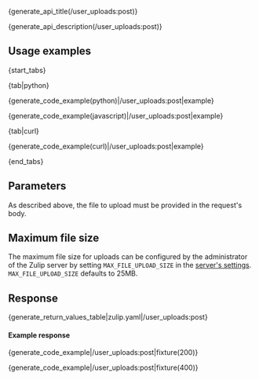 {generate_api_title(/user_uploads:post)}

{generate_api_description(/user_uploads:post)}

## Usage examples

{start_tabs}

{tab|python}

{generate_code_example(python)|/user_uploads:post|example}

{generate_code_example(javascript)|/user_uploads:post|example}

{tab|curl}

{generate_code_example(curl)|/user_uploads:post|example}

{end_tabs}

## Parameters

As described above, the file to upload must be provided in the
request's body.

## Maximum file size

The maximum file size for uploads can be configured by the
administrator of the Zulip server by setting `MAX_FILE_UPLOAD_SIZE`
in the [server's settings][1]. `MAX_FILE_UPLOAD_SIZE` defaults
to 25MB.

[1]: https://zulip.readthedocs.io/en/latest/subsystems/settings.html#server-settings

## Response

{generate_return_values_table|zulip.yaml|/user_uploads:post}

#### Example response

{generate_code_example|/user_uploads:post|fixture(200)}

{generate_code_example|/user_uploads:post|fixture(400)}
